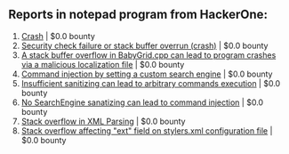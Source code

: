 ## Reports in notepad program from HackerOne:
1. [Crash](https://hackerone.com/reports/496113) | $0.0 bounty
2. [Security check failure or stack buffer overrun (crash)](https://hackerone.com/reports/481335) | $0.0 bounty
3. [A stack buffer overflow in BabyGrid.cpp can lead to program crashes via a malicious localization file](https://hackerone.com/reports/497255) | $0.0 bounty
4. [Command injection by setting a custom search engine](https://hackerone.com/reports/497312) | $0.0 bounty
5. [Insufficient sanitizing can lead to arbitrary commands execution](https://hackerone.com/reports/494979) | $0.0 bounty
6. [No SearchEngine sanatizing can lead to command injection](https://hackerone.com/reports/495382) | $0.0 bounty
7. [Stack overflow in XML Parsing](https://hackerone.com/reports/480883) | $0.0 bounty
8. [Stack overflow affecting "ext" field on stylers.xml configuration file](https://hackerone.com/reports/480984) | $0.0 bounty
